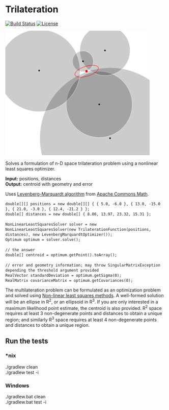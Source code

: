 # Trilateration

[![Build Status](https://travis-ci.org/lemmingapex/Trilateration.svg?branch=master)](https://travis-ci.org/lemmingapex/Trilateration)
[![License](https://img.shields.io/badge/license-MIT%20License-blue.svg)](LICENSE)

![alt text](Trilateration.png)

Solves a formulation of n-D space trilateration problem using a nonlinear least squares optimizer.

**Input:** positions, distances  
**Output:** centroid with geometry and error  

Uses [Levenberg-Marquardt algorithm](http://en.wikipedia.org/wiki/Levenberg%E2%80%93Marquardt_algorithm) from [Apache Commons Math](http://commons.apache.org/proper/commons-math/).


    double[][] positions = new double[][] { { 5.0, -6.0 }, { 13.0, -15.0 }, { 21.0, -3.0 }, { 12.4, -21.2 } };
    double[] distances = new double[] { 8.06, 13.97, 23.32, 15.31 };

    NonLinearLeastSquaresSolver solver = new NonLinearLeastSquaresSolver(new TrilaterationFunction(positions, distances), new LevenbergMarquardtOptimizer());
    Optimum optimum = solver.solve();

    // the answer
    double[] centroid = optimum.getPoint().toArray();

    // error and geometry information; may throw SingularMatrixException depending the threshold argument provided
   	RealVector standardDeviation = optimum.getSigma(0);
   	RealMatrix covarianceMatrix = optimum.getCovariances(0);


The multilateration problem can be formulated as an optimization problem and solved using [Non-linear least squares methods](https://en.wikipedia.org/wiki/Non-linear_least_squares).  A well-formed solution will be an ellipse in R<sup>2</sup>, or an ellipsoid in R<sup>3</sup>.  If you are only interested in a maximum likelihood point estimate, the centroid is also provided.  R<sup>2</sup> space requires at least 3 non-degenerate points and distances to obtain a unique region; and similarly R<sup>3</sup> space requires at least 4 non-degenerate points and distances to obtain a unique region.


## Run the tests

### *nix

./gradlew clean  
./gradlew test -i

### Windows
./gradlew.bat clean  
./gradlew.bat test -i
